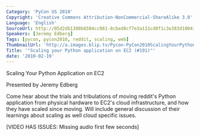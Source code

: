 ```yaml
---
Category: 'PyCon US 2010'
Copyright: 'Creative Commons Attribution-NonCommercial-ShareAlike 3.0'
Language: 'English'
SourceUrl: http://05d2db1380b6504cc981-8cbed8cf7e3a131cd8f1c3e383d10041.r93.cf2.rackcdn.com/pycon-us-2010/349_scaling-your-python-application-on-ec2-191.m4v
Speakers: [Jeremy Edberg]
Tags: [pycon, pycon2010, reddit, scaling, web]
ThumbnailUrl: 'http://a.images.blip.tv/Pycon-PyCon2010ScalingYourPythonApplicationOnEC2191887.png'
Title: '"Scaling your Python application on EC2 (#191)"'
date: '2010-02-19'
---
```

Scaling Your Python Application on EC2

  
Presented by Jeremy Edberg

  
Come hear about the trials and tribulations of moving reddit's Python
application from physical hardware to EC2's cloud infrastructure, and how they
have scaled since moving. Will include general discussion of their learnings
about scaling as well cloud specific issues.

  
[VIDEO HAS ISSUES: Missing audio first few seconds]

